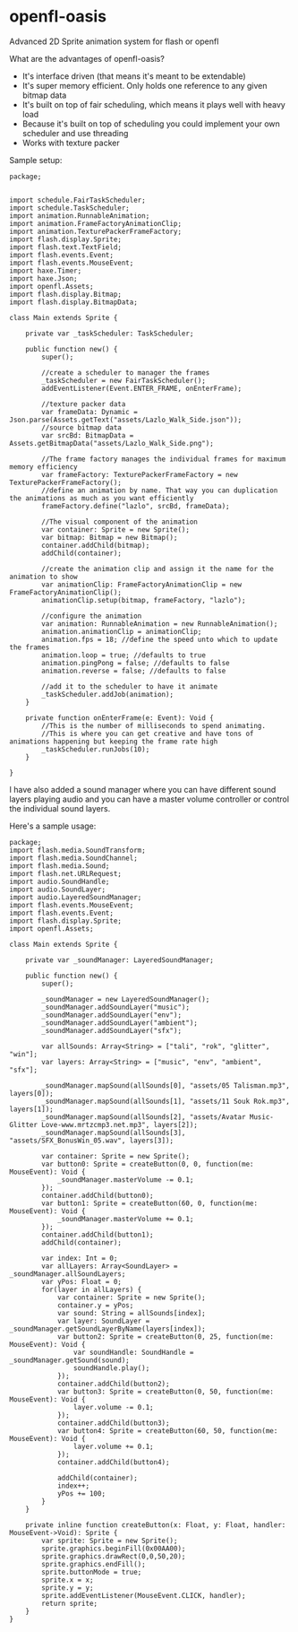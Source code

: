 openfl-oasis
============

Advanced 2D Sprite animation system for flash or openfl

What are the advantages of openfl-oasis?
 - It's interface driven (that means it's meant to be extendable)
 - It's super memory efficient. Only holds one reference to any given bitmap data
 - It's built on top of fair scheduling, which means it plays well with heavy load
 - Because it's built on top of scheduling you could implement your own scheduler and use threading
 - Works with texture packer

Sample setup:

    package;
    
    
    import schedule.FairTaskScheduler;
    import schedule.TaskScheduler;
    import animation.RunnableAnimation;
    import animation.FrameFactoryAnimationClip;
    import animation.TexturePackerFrameFactory;
    import flash.display.Sprite;
    import flash.text.TextField;
    import flash.events.Event;
    import flash.events.MouseEvent;
    import haxe.Timer;
    import haxe.Json;
    import openfl.Assets;
    import flash.display.Bitmap;
    import flash.display.BitmapData;
    
    class Main extends Sprite {
    
        private var _taskScheduler: TaskScheduler;
    
        public function new() {
            super();
    
            //create a scheduler to manager the frames
            _taskScheduler = new FairTaskScheduler();
            addEventListener(Event.ENTER_FRAME, onEnterFrame);
    
            //texture packer data
            var frameData: Dynamic = Json.parse(Assets.getText("assets/Lazlo_Walk_Side.json"));
            //source bitmap data
            var srcBd: BitmapData = Assets.getBitmapData("assets/Lazlo_Walk_Side.png");
    
            //The frame factory manages the individual frames for maximum memory efficiency
            var frameFactory: TexturePackerFrameFactory = new TexturePackerFrameFactory();
            //define an animation by name. That way you can duplication the animations as much as you want efficiently
            frameFactory.define("lazlo", srcBd, frameData);
    
            //The visual component of the animation
            var container: Sprite = new Sprite();
            var bitmap: Bitmap = new Bitmap();
            container.addChild(bitmap);
            addChild(container);
    
            //create the animation clip and assign it the name for the animation to show
            var animationClip: FrameFactoryAnimationClip = new FrameFactoryAnimationClip();
            animationClip.setup(bitmap, frameFactory, "lazlo");
    
            //configure the animation
            var animation: RunnableAnimation = new RunnableAnimation();
            animation.animationClip = animationClip;
            animation.fps = 18; //define the speed unto which to update the frames
            animation.loop = true; //defaults to true
            animation.pingPong = false; //defaults to false
            animation.reverse = false; //defaults to false
    
            //add it to the scheduler to have it animate
            _taskScheduler.addJob(animation);
        }
    
        private function onEnterFrame(e: Event): Void {
            //This is the number of milliseconds to spend animating.
            //This is where you can get creative and have tons of animations happening but keeping the frame rate high
            _taskScheduler.runJobs(10);
        }
    
    }

I have also added a sound manager where you can have different sound layers playing audio and you can have a master 
volume controller or control the individual sound layers.

Here's a sample usage:

    package;
    import flash.media.SoundTransform;
    import flash.media.SoundChannel;
    import flash.media.Sound;
    import flash.net.URLRequest;
    import audio.SoundHandle;
    import audio.SoundLayer;
    import audio.LayeredSoundManager;
    import flash.events.MouseEvent;
    import flash.events.Event;
    import flash.display.Sprite;
    import openfl.Assets;
    
    class Main extends Sprite {
    
        private var _soundManager: LayeredSoundManager;
    
        public function new() {
            super();
    
            _soundManager = new LayeredSoundManager();
            _soundManager.addSoundLayer("music");
            _soundManager.addSoundLayer("env");
            _soundManager.addSoundLayer("ambient");
            _soundManager.addSoundLayer("sfx");
    
            var allSounds: Array<String> = ["tali", "rok", "glitter", "win"];
            var layers: Array<String> = ["music", "env", "ambient", "sfx"];
    
            _soundManager.mapSound(allSounds[0], "assets/05 Talisman.mp3", layers[0]);
            _soundManager.mapSound(allSounds[1], "assets/11 Souk Rok.mp3", layers[1]);
            _soundManager.mapSound(allSounds[2], "assets/Avatar Music-Glitter Love-www.mrtzcmp3.net.mp3", layers[2]);
            _soundManager.mapSound(allSounds[3], "assets/SFX_BonusWin_05.wav", layers[3]);
    
            var container: Sprite = new Sprite();
            var button0: Sprite = createButton(0, 0, function(me: MouseEvent): Void {
                _soundManager.masterVolume -= 0.1;
            });
            container.addChild(button0);
            var button1: Sprite = createButton(60, 0, function(me: MouseEvent): Void {
                _soundManager.masterVolume += 0.1;
            });
            container.addChild(button1);
            addChild(container);
    
            var index: Int = 0;
            var allLayers: Array<SoundLayer> = _soundManager.allSoundLayers;
            var yPos: Float = 0;
            for(layer in allLayers) {
                var container: Sprite = new Sprite();
                container.y = yPos;
                var sound: String = allSounds[index];
                var layer: SoundLayer = _soundManager.getSoundLayerByName(layers[index]);
                var button2: Sprite = createButton(0, 25, function(me: MouseEvent): Void {
                    var soundHandle: SoundHandle = _soundManager.getSound(sound);
                    soundHandle.play();
                });
                container.addChild(button2);
                var button3: Sprite = createButton(0, 50, function(me: MouseEvent): Void {
                    layer.volume -= 0.1;
                });
                container.addChild(button3);
                var button4: Sprite = createButton(60, 50, function(me: MouseEvent): Void {
                    layer.volume += 0.1;
                });
                container.addChild(button4);
    
                addChild(container);
                index++;
                yPos += 100;
            }
        }
    
        private inline function createButton(x: Float, y: Float, handler: MouseEvent->Void): Sprite {
            var sprite: Sprite = new Sprite();
            sprite.graphics.beginFill(0x00AA00);
            sprite.graphics.drawRect(0,0,50,20);
            sprite.graphics.endFill();
            sprite.buttonMode = true;
            sprite.x = x;
            sprite.y = y;
            sprite.addEventListener(MouseEvent.CLICK, handler);
            return sprite;
        }
    }
